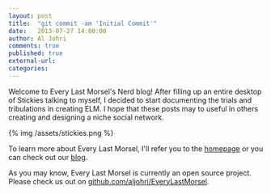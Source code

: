 ```yaml
---
layout: post
title:  "git commit -am 'Initial Commit'"
date:   2013-07-27 14:00:00
author: Al Johri
comments: true
published: true
external-url:
categories:
---
```


Welcome to Every Last Morsel's Nerd blog! After filling up an entire desktop of Stickies talking to myself, I decided to start documenting the trials and tribulations in creating ELM. I hope that these posts may to useful in others creating and designing a niche social network.

{% img /assets/stickies.png %}

To learn more about Every Last Morsel, I'll refer you to the [homepage](http://www.everylastmorsel.com) or you can check out our [blog](http://www.everylastmorsel.com/blog).

As you may know, Every Last Morsel is currently an open source project. Please check us out on [github.com/aljohri/EveryLastMorsel](http://github.com/aljohri/EveryLastMorsel).